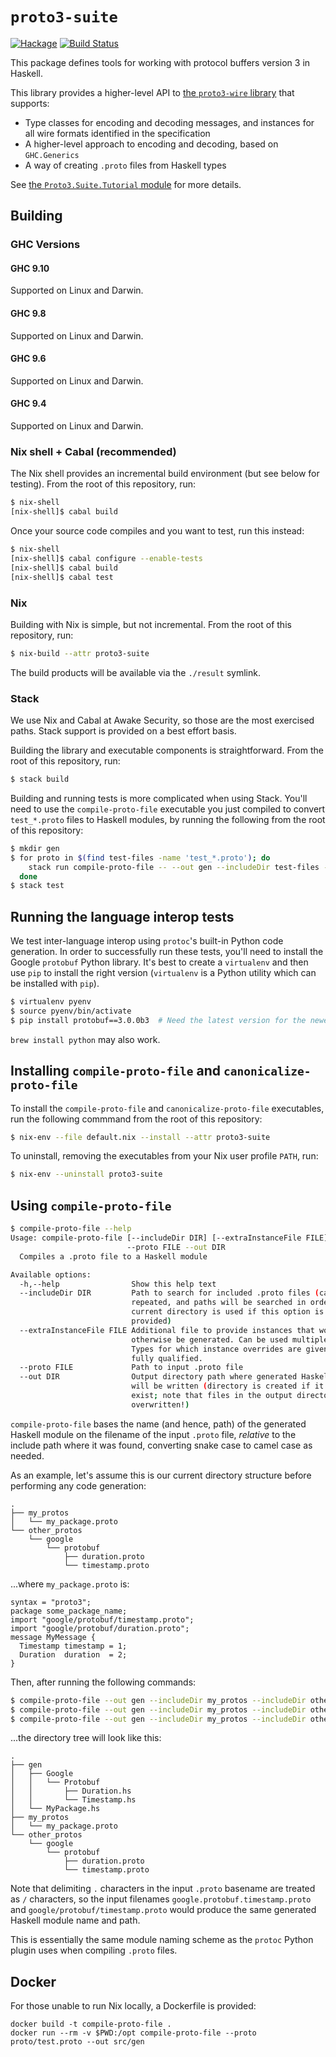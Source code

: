 # `proto3-suite`

[![Hackage](https://img.shields.io/hackage/v/proto3-suite.svg?logo=haskell&label=proto3-suite)](https://hackage.haskell.org/package/proto3-suite)
[![Build Status](https://github.com/awakesecurity/proto3-suite/actions/workflows/ci.yml/badge.svg)](https://github.com/awakesecurity/proto3-suite/actions/workflows/ci.yml)

This package defines tools for working with protocol buffers version 3 in
Haskell.

This library provides a higher-level API to [the `proto3-wire` library](https://github.com/awakesecurity/proto3-wire)
that supports:

- Type classes for encoding and decoding messages, and instances for all wire
  formats identified in the specification
- A higher-level approach to encoding and decoding, based on `GHC.Generics`
- A way of creating `.proto` files from Haskell types

See [the `Proto3.Suite.Tutorial` module](https://hackage.haskell.org/package/proto3-suite/docs/Proto3-Suite-Tutorial.html)
for more details.

## Building

### GHC Versions

#### GHC 9.10

Supported on Linux and Darwin.

#### GHC 9.8

Supported on Linux and Darwin.

#### GHC 9.6

Supported on Linux and Darwin.

#### GHC 9.4

Supported on Linux and Darwin.

### Nix shell + Cabal (recommended)

The Nix shell provides an incremental build environment (but see below for
testing). From the root of this repository, run:

```bash
$ nix-shell
[nix-shell]$ cabal build
```

Once your source code compiles and you want to test, run this instead:

```bash
$ nix-shell
[nix-shell]$ cabal configure --enable-tests
[nix-shell]$ cabal build
[nix-shell]$ cabal test
```

### Nix

Building with Nix is simple, but not incremental. From the root of this
repository, run:

```bash
$ nix-build --attr proto3-suite
```

The build products will be available via the `./result` symlink.

### Stack

We use Nix and Cabal at Awake Security, so those are the most exercised paths.
Stack support is provided on a best effort basis.

Building the library and executable components is straightforward. From the root
of this repository, run:

```bash
$ stack build
```

Building and running tests is more complicated when using Stack. You'll need to
use the `compile-proto-file` executable you just compiled to convert
`test_*.proto` files to Haskell modules, by running the following from the root
of this repository:

```bash
$ mkdir gen
$ for proto in $(find test-files -name 'test_*.proto'); do
    stack run compile-proto-file -- --out gen --includeDir test-files --proto "${proto#test-files/}"
  done
$ stack test
```

## Running the language interop tests

We test inter-language interop using `protoc`'s built-in Python code generation.
In order to successfully run these tests, you'll need to install the Google
`protobuf` Python library. It's best to create a `virtualenv` and then use `pip`
to install the right version (`virtualenv` is a Python utility which can be
installed with `pip`).

```bash
$ virtualenv pyenv
$ source pyenv/bin/activate
$ pip install protobuf==3.0.0b3  # Need the latest version for the newest protoc
```

`brew install python` may also work.

## Installing `compile-proto-file` and `canonicalize-proto-file`

To install the `compile-proto-file` and `canonicalize-proto-file` executables,
run the following commmand from the root of this repository:

```bash
$ nix-env --file default.nix --install --attr proto3-suite
```

To uninstall, removing the executables from your Nix user profile `PATH`, run:

```bash
$ nix-env --uninstall proto3-suite
```

## Using `compile-proto-file`

```bash
$ compile-proto-file --help
Usage: compile-proto-file [--includeDir DIR] [--extraInstanceFile FILE]
                          --proto FILE --out DIR
  Compiles a .proto file to a Haskell module

Available options:
  -h,--help                Show this help text
  --includeDir DIR         Path to search for included .proto files (can be
                           repeated, and paths will be searched in order; the
                           current directory is used if this option is not
                           provided)
  --extraInstanceFile FILE Additional file to provide instances that would
                           otherwise be generated. Can be used multiple times.
                           Types for which instance overrides are given must be
                           fully qualified.
  --proto FILE             Path to input .proto file
  --out DIR                Output directory path where generated Haskell modules
                           will be written (directory is created if it does not
                           exist; note that files in the output directory may be
                           overwritten!)
```

`compile-proto-file` bases the name (and hence, path) of the generated Haskell
module on the filename of the input `.proto` file, _relative_ to the include
path where it was found, converting snake case to camel case as needed.

As an example, let's assume this is our current directory structure before
performing any code generation:

```
.
├── my_protos
│   └── my_package.proto
└── other_protos
    └── google
        └── protobuf
            ├── duration.proto
            └── timestamp.proto
```

...where `my_package.proto` is:

```
syntax = "proto3";
package some_package_name;
import "google/protobuf/timestamp.proto";
import "google/protobuf/duration.proto";
message MyMessage {
  Timestamp timestamp = 1;
  Duration  duration  = 2;
}
```

Then, after running the following commands:

```bash
$ compile-proto-file --out gen --includeDir my_protos --includeDir other_protos --proto google/protobuf/duration.proto
$ compile-proto-file --out gen --includeDir my_protos --includeDir other_protos --proto google/protobuf/timestamp.proto
$ compile-proto-file --out gen --includeDir my_protos --includeDir other_protos --proto my_package.proto
```

...the directory tree will look like this:

```
.
├── gen
│   ├── Google
│   │   └── Protobuf
│   │       ├── Duration.hs
│   │       └── Timestamp.hs
│   └── MyPackage.hs
├── my_protos
│   └── my_package.proto
└── other_protos
    └── google
        └── protobuf
            ├── duration.proto
            └── timestamp.proto
```

Note that delimiting `.` characters in the input `.proto` basename are treated
as `/` characters, so the input filenames `google.protobuf.timestamp.proto` and
`google/protobuf/timestamp.proto` would produce the same generated Haskell
module name and path.

This is essentially the same module naming scheme as the `protoc` Python plugin
uses when compiling `.proto` files.

## Docker

For those unable to run Nix locally, a Dockerfile is provided:
```
docker build -t compile-proto-file .
docker run --rm -v $PWD:/opt compile-proto-file --proto proto/test.proto --out src/gen
```
